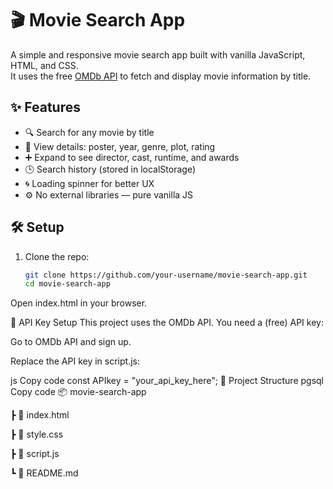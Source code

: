 # 🎬 Movie Search App

A simple and responsive movie search app built with vanilla JavaScript, HTML, and CSS.  
It uses the free [OMDb API](http://www.omdbapi.com/) to fetch and display movie information by title.

## ✨ Features

- 🔍 Search for any movie by title
- 📄 View details: poster, year, genre, plot, rating
- ➕ Expand to see director, cast, runtime, and awards
- 🕒 Search history (stored in localStorage)
- 🌀 Loading spinner for better UX
- ⚙️ No external libraries — pure vanilla JS


## 🛠️ Setup

1. Clone the repo:
   ```bash
   git clone https://github.com/your-username/movie-search-app.git
   cd movie-search-app
Open index.html in your browser.

🔑 API Key Setup
This project uses the OMDb API. You need a (free) API key:

Go to OMDb API and sign up.

Replace the API key in script.js:

js
Copy code
const APIkey = "your_api_key_here";
📁 Project Structure
pgsql
Copy code
📦 movie-search-app

 ┣ 📄 index.html
 
 ┣ 📄 style.css
 
 ┣ 📄 script.js
 
 ┗ 📄 README.md
